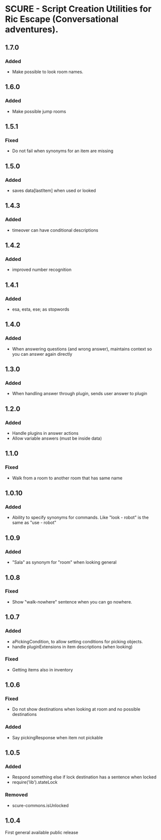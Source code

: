 # SCURE - Script Creation Utilities for Ric Escape (Conversational adventures).

## 1.7.0
### Added
- Make possible to look room names.

## 1.6.0
### Added
- Make possible jump rooms

## 1.5.1
### Fixed
- Do not fail when synonyms for an item are missing

## 1.5.0
### Added
- saves data[lastItem] when used or looked

## 1.4.3
### Added
- timeover can have conditional descriptions

## 1.4.2
### Added
- improved number recognition

## 1.4.1
### Added
- esa, esta, ese; as stopwords

## 1.4.0
### Added
- When answering questions (and wrong answer), maintains context so you can answer again directly

## 1.3.0
### Added
- When handling answer through plugin, sends user answer to plugin

## 1.2.0
### Added
- Handle plugins in answer actions
- Allow variable answers (must be inside data)

## 1.1.0
### Fixed
- Walk from a room to another room that has same name

## 1.0.10
### Added
- Ability to specify synonyms for commands. Like "look - robot" is the same as "use - robot"
 
## 1.0.9
### Added
- "Sala" as synonym for "room" when looking general

## 1.0.8
### Fixed
- Show "walk-nowhere" sentence when you can go nowhere.

## 1.0.7
### Added
- aPickingCondition, to allow setting conditions for picking objects.
- handle pluginExtensions in item descriptions (when looking)

### Fixed
- Getting items also in inventory

## 1.0.6
### Fixed
- Do not show destinations when looking at room and no possible destinations

### Added
- Say pickingResponse when item not pickable

## 1.0.5
### Added
- Respond something else if lock destination has a sentence when locked
- require('lib').stateLock 

### Removed
- scure-commons.isUnlocked

## 1.0.4
First general available public release
